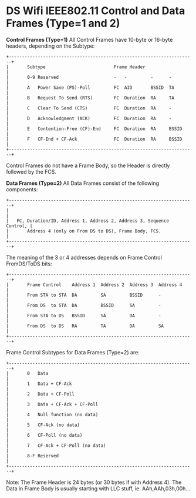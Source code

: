 # DS Wifi IEEE802.11 Control and Data Frames (Type=1 and 2)


**Control Frames (Type=1)**
All Control Frames have 10-byte or 16-byte headers, depending on the
Subtype:

```
+-----------------------------------------------------------------------+
|       Subtype                          Frame Header                   |
|       0-9 Reserved                     -   -         -      -         |
|       A   Power Save (PS)-Poll         FC  AID       BSSID  TA        |
|       B   Request To Send (RTS)        FC  Duration  RA     TA        |
|       C   Clear To Send (CTS)          FC  Duration  RA     -         |
|       D   Acknowledgment (ACK)         FC  Duration  RA     -         |
|       E   Contention-Free (CF)-End     FC  Duration  RA     BSSID     |
|       F   CF-End + CF-Ack              FC  Duration  RA     BSSID     |
+-----------------------------------------------------------------------+
```

Control Frames do not have a Frame Body, so the Header is directly
followed by the FCS.

**Data Frames (Type=2)**
All Data Frames consist of the following components:

```
+-----------------------------------------------------------------------+
|                                                                       |
|   FC, Duration/ID, Address 1, Address 2, Address 3, Sequence Control, |
|       Address 4 (only on From DS to DS), Frame Body, FCS.             |
+-----------------------------------------------------------------------+
```

The meaning of the 3 or 4 addresses depends on Frame Control FromDS/ToDS
bits:

```
+-----------------------------------------------------------------------+
|       Frame Control    Address 1  Address 2  Address 3  Address 4     |
|       From STA to STA  DA         SA         BSSID      -             |
|       From DS  to STA  DA         BSSID      SA         -             |
|       From STA to DS   BSSID      SA         DA         -             |
|       From DS  to DS   RA         TA         DA         SA            |
+-----------------------------------------------------------------------+
```

Frame Control Subtypes for Data Frames (Type=2) are:

```
+-----------------------------------------------------------------------+
|       0   Data                                                        |
|       1   Data + CF-Ack                                               |
|       2   Data + CF-Poll                                              |
|       3   Data + CF-Ack + CF-Poll                                     |
|       4   Null function (no data)                                     |
|       5   CF-Ack (no data)                                            |
|       6   CF-Poll (no data)                                           |
|       7   CF-Ack + CF-Poll (no data)                                  |
|       8-F Reserved                                                    |
+-----------------------------------------------------------------------+
```

Note: The Frame Header is 24 bytes (or 30 bytes if with Address 4). The
Data in Frame Body is usually starting with LLC stuff, ie.
AAh,AAh,03h,00h\...




